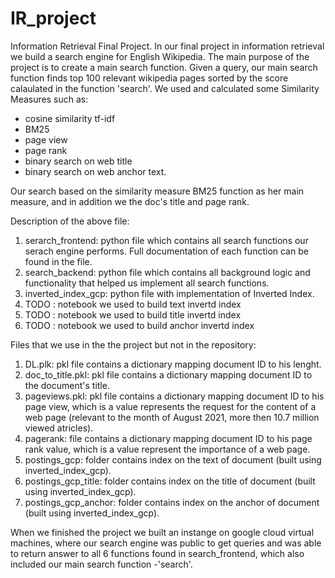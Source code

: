 # IR_project

Information Retrieval Final Project.
In our final project in information retrieval we build a search engine for English Wikipedia. 
The main purpose of the project is to create a main search function. 
Given a query, our main search function finds top 100 relevant wikipedia pages sorted by the score calaulated in the function 'search'.
We used and calculated some Similarity Measures such as: 
* cosine similarity tf-idf 
* BM25
* page view
* page rank
* binary search on web title
* binary search on web anchor text.

Our search based on the similarity measure BM25 function as her main measure, and in addition we the doc's title and page rank.  

Description of the above file: 
1. serarch_frontend: python file which contains all search functions our serach engine performs. Full documentation of each function can be found in the file.
2. search_backend: python file which contains all background logic and functionality that helped us implement all search functions.
3. inverted_index_gcp: python file with implementation of Inverted Index.
4. TODO : notebook we used to build text invertd index
5. TODO : notebook we used to build title invertd index
6. TODO : notebook we used to build anchor invertd index

Files that we use in the the project but not in the repository:
1. DL.plk: pkl file contains a dictionary mapping document ID to his lenght.
2. doc_to_title.pkl: pkl file contains a dictionary mapping document ID to the document's title.
3. pageviews.pkl: pkl file contains a dictionary mapping document ID to his page view, which is a value represents the request for the content of a web page (relevant to the month of August 2021, more then 10.7 million viewed atricles).
4. pagerank: file contains a dictionary mapping document ID to his page rank value, which is a value represent the importance of a web page.
5. postings_gcp: folder contains index on the text of document (built using inverted_index_gcp).
6. postings_gcp_title: folder contains index on the title of document (built using inverted_index_gcp).
7. postings_gcp_anchor: folder contains index on the anchor of document (built using inverted_index_gcp).

When we finished the project we built an instange on google cloud virtual machines, where our search engine was public to get queries and was able to return answer to all 6 functions found in search_frontend, which also included our main search function -'search'.
